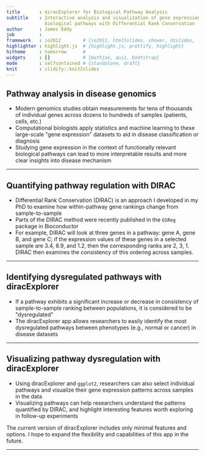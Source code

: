 ```yaml
---
title       : diracExplorer for Biological Pathway Analysis
subtitle    : Interactive analysis and visualization of gene expression in 
              biological pathways with Differential Rank Conservation
author      : James Eddy
job         : 
framework   : io2012        # {io2012, html5slides, shower, dzslides, ...}
highlighter : highlight.js  # {highlight.js, prettify, highlight}
hitheme     : tomorrow      # 
widgets     : []            # {mathjax, quiz, bootstrap}
mode        : selfcontained # {standalone, draft}
knit        : slidify::knit2slides
---
```


## Pathway analysis in disease genomics

+ Modern genomics studies obtain measurements for tens of thousands of
individual genes across dozens to hundreds of samples (patients, cells, etc.)  
+ Computational biologists apply statistics and machine learning to these 
large-scale "gene expression" datasets to aid in disease classification or 
diagnosis  
+ Studying gene expression in the context of functionally relevant biological
pathways can lead to more interpretable results and more clear insights into
disease mechanism

--- 

## Quantifying pathway regulation with DIRAC

+ Differential Rank Conservation (DIRAC) is an approach I developed in my PhD 
to examine how within-pathway gene rankings change from sample-to-sample
+ Parts of the DIRAC method were recently published in the `GSReg` package in
Bioconductor
+ For example, DIRAC will look at three genes in a pathway: gene A, gene B, and
gene C; if the expression values of these genes in a selected sample are 3.4,
8.9, and 1.2, then the corresponding ranks are 2, 3, 1.
DIRAC then examines the consistency of this ordering across samples.

---

## Identifying dysregulated pathways with diracExplorer

+ If a pathway exhibits a significant increase or decrease in consistency of
sample-to-sample ranking between populations, it is considered to be 
"dysregulated"
+ The diracExplorer app allows researchers to easily identify the most
dysregulated pathways between phenotypes (e.g., normal or cancer) in disease
datasets

---

## Visualizing pathway dysregulation with diracExplorer

+ Using diracExplorer and `ggplot2`, researchers can also select individual 
pathways and visualize their gene expression patterns across samples in the data  
+ Visualizing pathways can help researchers understand the patterns quantified
by DIRAC, and highlight interesting features worth exploring in follow-up
experiments

The current version of diracExplorer includes only minimal features and options.
I hope to expand the flexibility and capabilities of this app in the future.

---

